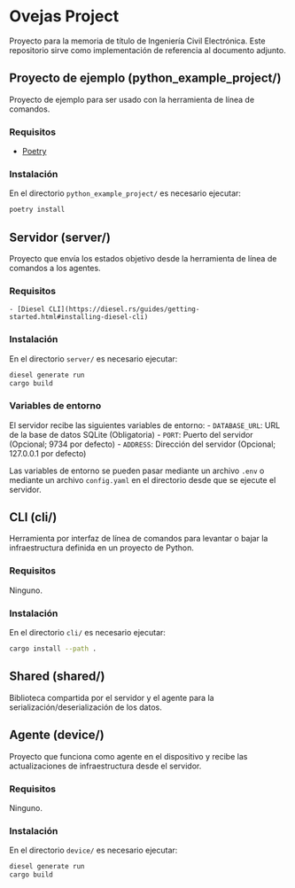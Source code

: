 # Ovejas Project
Proyecto para la memoria de título de Ingeniería Civil Electrónica. Este repositorio sirve como implementación de referencia al documento adjunto.

## Proyecto de ejemplo (python\_example\_project/)
Proyecto de ejemplo para ser usado con la herramienta de línea de comandos.

### Requisitos
* [Poetry](https://python-poetry.org/docs/#installation)

### Instalación
En el directorio `python_example_project/` es necesario ejecutar:

```bash
poetry install
```

## Servidor (server/)
Proyecto que envía los estados objetivo desde la herramienta de línea de comandos a los agentes.

### Requisitos
    - [Diesel CLI](https://diesel.rs/guides/getting-started.html#installing-diesel-cli)

### Instalación
En el directorio `server/` es necesario ejecutar:

```bash
diesel generate run
cargo build
```

### Variables de entorno
El servidor recibe las siguientes variables de entorno:
    - `DATABASE_URL`: URL de la base de datos SQLite (Obligatoria)
    - `PORT`: Puerto del servidor (Opcional; 9734 por defecto)
    - `ADDRESS`: Dirección del servidor (Opcional; 127.0.0.1 por defecto)

Las variables de entorno se pueden pasar mediante un archivo `.env` o mediante un archivo `config.yaml` en el directorio desde que se ejecute el servidor.

## CLI (cli/)
Herramienta por interfaz de línea de comandos para levantar o bajar la infraestructura definida en un proyecto de Python.

### Requisitos
Ninguno.

### Instalación
En el directorio `cli/` es necesario ejecutar:
```bash
cargo install --path .
```

## Shared (shared/)
Biblioteca compartida por el servidor y el agente para la serialización/deserialización de los datos.

## Agente (device/)
Proyecto que funciona como agente en el dispositivo y recibe las actualizaciones de infraestructura desde el servidor.

### Requisitos
Ninguno.

### Instalación
En el directorio `device/` es necesario ejecutar:

```bash
diesel generate run
cargo build
```

